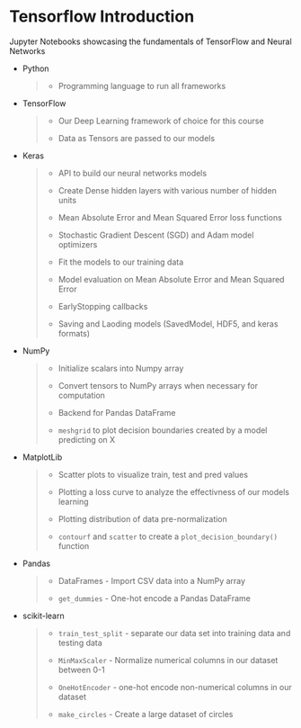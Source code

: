 # Tensorflow Introduction
Jupyter Notebooks showcasing the fundamentals of TensorFlow and Neural Networks

* Python
  > * Programming language to run all frameworks
* TensorFlow
  > * Our Deep Learning framework of choice for this course
  > 
  > * Data as Tensors are passed to our models 
* Keras
  > * API to build our neural networks models
  > 
  > * Create Dense hidden layers with various number of hidden units
  > 
  > * Mean Absolute Error and Mean Squared Error loss functions
  > 
  > * Stochastic Gradient Descent (SGD) and Adam model optimizers
  > 
  > * Fit the models to our training data
  > 
  > * Model evaluation on Mean Absolute Error and Mean Squared Error
  > 
  > * EarlyStopping callbacks
  > 
  > * Saving and Laoding models (SavedModel, HDF5, and keras formats)
* NumPy
  > * Initialize scalars into Numpy array
  > 
  > * Convert tensors to NumPy arrays when necessary for computation
  > 
  > * Backend for Pandas DataFrame
  >
  > * `meshgrid` to plot decision boundaries created by a model predicting on X
* MatplotLib
  > * Scatter plots to visualize train, test and pred values
  > 
  > * Plotting a loss curve to analyze the effectivness of our models learning
  > 
  > * Plotting distribution of data pre-normalization
  >
  > * `contourf` and `scatter` to create a `plot_decision_boundary()` function 
* Pandas
  > * DataFrames - Import CSV data into a NumPy array
  > 
  > * `get_dummies` - One-hot encode a Pandas DataFrame
* scikit-learn
  > * `train_test_split` - separate our data set into training data and testing data
  > 
  > * `MinMaxScaler` - Normalize numerical columns in our dataset between 0-1
  > 
  > * `OneHotEncoder` - one-hot encode non-numerical columns in our dataset
  >
  > * `make_circles` - Create a large dataset of circles
